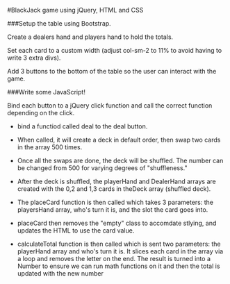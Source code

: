 #BlackJack game using jQuery, HTML and CSS

###Setup the table using Bootstrap. 

Create a dealers hand and players hand to hold the totals.

Set each card to a custom width (adjust col-sm-2 to 11% to avoid having to write 3 extra divs).

Add 3 buttons to the bottom of the table so the user can interact with the game.

###Write some JavaScript!

Bind each button to a jQuery click function and call the correct function depending on the click.

- bind a functiod called deal to the deal button.

- When called, it will create a deck in default order, then swap two cards in the array 500 times.

- Once all the swaps are done, the deck will be shuffled. The number can be changed from 500 for varying degrees of "shuffleness."

- After the deck is shuffled, the playerHand and DealerHand arrays are created with the 0,2 and 1,3 cards in theDeck array (shuffled deck).

- The placeCard function is then called which takes 3 parameters: the playersHand array, who's turn it is, and the slot the card goes into.

- placeCard then removes the "empty" class to accomdate stlying, and updates the HTML to use the card value.

- calculateTotal function is then called which is sent two parameters: the playerHand array and who's turn it is. It slices each card in the array via a loop and removes the letter on the end. The result is turned into a Number to ensure we can run math functions on it and then the total is updated with the new number
